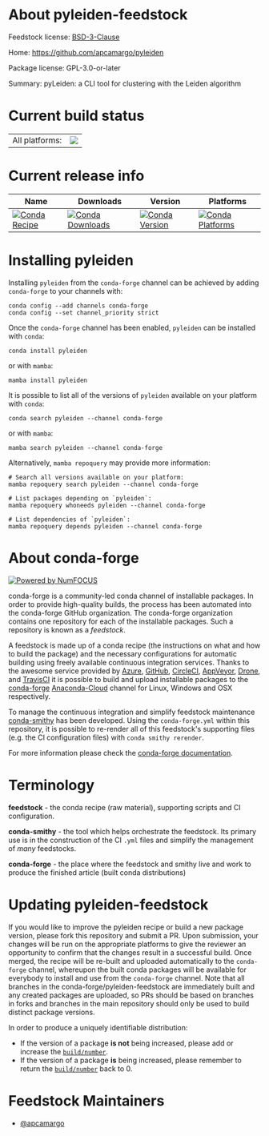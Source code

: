 About pyleiden-feedstock
========================

Feedstock license: [BSD-3-Clause](https://github.com/conda-forge/pyleiden-feedstock/blob/main/LICENSE.txt)

Home: https://github.com/apcamargo/pyleiden

Package license: GPL-3.0-or-later

Summary: pyLeiden: a CLI tool for clustering with the Leiden algorithm

Current build status
====================


<table><tr><td>All platforms:</td>
    <td>
      <a href="https://dev.azure.com/conda-forge/feedstock-builds/_build/latest?definitionId=19241&branchName=main">
        <img src="https://dev.azure.com/conda-forge/feedstock-builds/_apis/build/status/pyleiden-feedstock?branchName=main">
      </a>
    </td>
  </tr>
</table>

Current release info
====================

| Name | Downloads | Version | Platforms |
| --- | --- | --- | --- |
| [![Conda Recipe](https://img.shields.io/badge/recipe-pyleiden-green.svg)](https://anaconda.org/conda-forge/pyleiden) | [![Conda Downloads](https://img.shields.io/conda/dn/conda-forge/pyleiden.svg)](https://anaconda.org/conda-forge/pyleiden) | [![Conda Version](https://img.shields.io/conda/vn/conda-forge/pyleiden.svg)](https://anaconda.org/conda-forge/pyleiden) | [![Conda Platforms](https://img.shields.io/conda/pn/conda-forge/pyleiden.svg)](https://anaconda.org/conda-forge/pyleiden) |

Installing pyleiden
===================

Installing `pyleiden` from the `conda-forge` channel can be achieved by adding `conda-forge` to your channels with:

```
conda config --add channels conda-forge
conda config --set channel_priority strict
```

Once the `conda-forge` channel has been enabled, `pyleiden` can be installed with `conda`:

```
conda install pyleiden
```

or with `mamba`:

```
mamba install pyleiden
```

It is possible to list all of the versions of `pyleiden` available on your platform with `conda`:

```
conda search pyleiden --channel conda-forge
```

or with `mamba`:

```
mamba search pyleiden --channel conda-forge
```

Alternatively, `mamba repoquery` may provide more information:

```
# Search all versions available on your platform:
mamba repoquery search pyleiden --channel conda-forge

# List packages depending on `pyleiden`:
mamba repoquery whoneeds pyleiden --channel conda-forge

# List dependencies of `pyleiden`:
mamba repoquery depends pyleiden --channel conda-forge
```


About conda-forge
=================

[![Powered by
NumFOCUS](https://img.shields.io/badge/powered%20by-NumFOCUS-orange.svg?style=flat&colorA=E1523D&colorB=007D8A)](https://numfocus.org)

conda-forge is a community-led conda channel of installable packages.
In order to provide high-quality builds, the process has been automated into the
conda-forge GitHub organization. The conda-forge organization contains one repository
for each of the installable packages. Such a repository is known as a *feedstock*.

A feedstock is made up of a conda recipe (the instructions on what and how to build
the package) and the necessary configurations for automatic building using freely
available continuous integration services. Thanks to the awesome service provided by
[Azure](https://azure.microsoft.com/en-us/services/devops/), [GitHub](https://github.com/),
[CircleCI](https://circleci.com/), [AppVeyor](https://www.appveyor.com/),
[Drone](https://cloud.drone.io/welcome), and [TravisCI](https://travis-ci.com/)
it is possible to build and upload installable packages to the
[conda-forge](https://anaconda.org/conda-forge) [Anaconda-Cloud](https://anaconda.org/)
channel for Linux, Windows and OSX respectively.

To manage the continuous integration and simplify feedstock maintenance
[conda-smithy](https://github.com/conda-forge/conda-smithy) has been developed.
Using the ``conda-forge.yml`` within this repository, it is possible to re-render all of
this feedstock's supporting files (e.g. the CI configuration files) with ``conda smithy rerender``.

For more information please check the [conda-forge documentation](https://conda-forge.org/docs/).

Terminology
===========

**feedstock** - the conda recipe (raw material), supporting scripts and CI configuration.

**conda-smithy** - the tool which helps orchestrate the feedstock.
                   Its primary use is in the construction of the CI ``.yml`` files
                   and simplify the management of *many* feedstocks.

**conda-forge** - the place where the feedstock and smithy live and work to
                  produce the finished article (built conda distributions)


Updating pyleiden-feedstock
===========================

If you would like to improve the pyleiden recipe or build a new
package version, please fork this repository and submit a PR. Upon submission,
your changes will be run on the appropriate platforms to give the reviewer an
opportunity to confirm that the changes result in a successful build. Once
merged, the recipe will be re-built and uploaded automatically to the
`conda-forge` channel, whereupon the built conda packages will be available for
everybody to install and use from the `conda-forge` channel.
Note that all branches in the conda-forge/pyleiden-feedstock are
immediately built and any created packages are uploaded, so PRs should be based
on branches in forks and branches in the main repository should only be used to
build distinct package versions.

In order to produce a uniquely identifiable distribution:
 * If the version of a package **is not** being increased, please add or increase
   the [``build/number``](https://docs.conda.io/projects/conda-build/en/latest/resources/define-metadata.html#build-number-and-string).
 * If the version of a package **is** being increased, please remember to return
   the [``build/number``](https://docs.conda.io/projects/conda-build/en/latest/resources/define-metadata.html#build-number-and-string)
   back to 0.

Feedstock Maintainers
=====================

* [@apcamargo](https://github.com/apcamargo/)

